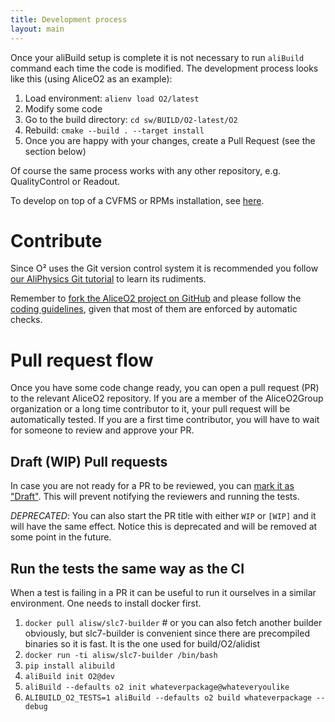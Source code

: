 ```yaml
---
title: Development process
layout: main
---
```


Once your aliBuild setup is complete it is not necessary to run `aliBuild` command each time the code is modified. The development process looks like this (using AliceO2 as an example):
1. Load environment: `alienv load O2/latest`
2. Modify some code
3. Go to the build directory: `cd sw/BUILD/O2-latest/O2`
4. Rebuild: `cmake --build . --target install`
5. Once you are happy with your changes, create a Pull Request (see the section below)

Of course the same process works with any other repository, e.g. QualityControl or Readout.

To develop on top of a CVFMS or RPMs installation, see [here](binaries.markdown).

Contribute
==========

Since O² uses the Git version control system it is recommended you follow [our AliPhysics Git
tutorial](http://alisw.github.io/git-tutorial/) to learn its rudiments.

Remember to [fork the AliceO2 project on GitHub](https://github.com/AliceO2Group/AliceO2/fork) and
please follow the [coding guidelines](https://github.com/AliceO2Group/CodingGuidelines/), given that
most of them are enforced by automatic checks.

Pull request flow
=================

Once you have some code change ready, you can open a pull request (PR) to the relevant AliceO2 repository. If you are a member of the AliceO2Group organization or a long time contributor to it, your pull request will be automatically tested. If you are a first time contributor, you will have to wait for someone to review and approve your PR.

Draft (WIP) Pull requests
-------------------------

In case you are not ready for a PR to be reviewed, you can [mark it as "Draft"](https://github.blog/2019-02-14-introducing-draft-pull-requests/). This will prevent notifying the reviewers and running the tests.

*DEPRECATED*: You can also start the PR title with either `WIP` or `[WIP]` and it will have the same effect. Notice this is deprecated and will be removed at some point in the future.

Run the tests the same way as the CI
---
When a test is failing in a PR it can be useful to run it ourselves in a similar environment. One needs to install docker first. 

1. `docker pull alisw/slc7-builder` # or you can also fetch another builder obviously, but slc7-builder is convenient since there are precompiled binaries so it is fast. It is the one used for build/O2/alidist
2. `docker run -ti alisw/slc7-builder /bin/bash`
3. `pip install alibuild`
4. `aliBuild init O2@dev`
5. `aliBuild --defaults o2 init whateverpackage@whateveryoulike`
6. `ALIBUILD_O2_TESTS=1 aliBuild --defaults o2 build whateverpackage --debug`

